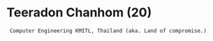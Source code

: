 # Teeradon Chanhom (20)
 ```html
  Computer Engineering KMITL, Thailand (aka. Land of compromise.)
```
